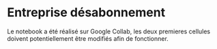 # Entreprise désabonnement

Le notebook a été réalisé sur Google Collab, les deux premieres cellules doivent potentiellement être modifiés afin de fonctionner.
